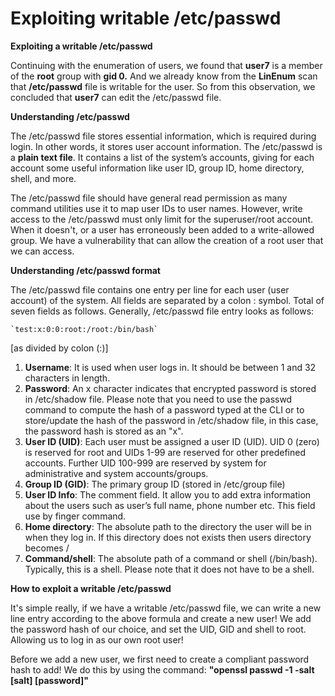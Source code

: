 # Exploiting writable /etc/passwd

**Exploiting a writable /etc/passwd**  


Continuing with the enumeration of users, we found that **user7** is a member of the **root** group with **gid 0.** And we already know from the **LinEnum** scan that **/etc/passwd** file is writable for the user. So from this observation, we concluded that **user7** can edit the /etc/passwd file.

**Understanding /etc/passwd**

The /etc/passwd file stores essential information, which  is required during login. In other words, it stores user account information. The /etc/passwd is a **plain text file**. It contains a list of the system’s accounts, giving for each account some useful information like user ID, group ID, home directory, shell, and more.

The /etc/passwd file should have general read permission as many command utilities use it to map user IDs to user names. However, write access to the /etc/passwd must only limit for the superuser/root account. When it doesn't, or a user has erroneously been added to a write-allowed group. We have a vulnerability that can allow the creation of a root user that we can access.

**Understanding /etc/passwd format**

The /etc/passwd file contains one entry per line for each user \(user account\) of the system. All fields are separated by a colon : symbol. Total of seven fields as follows. Generally, /etc/passwd file entry looks as follows:

    `test:x:0:0:root:/root:/bin/bash`

\[as divided by colon \(:\)\]  


1. **Username**: It is used when user logs in. It should be between 1 and 32 characters in length.
2. **Password**: An x character indicates that encrypted password is stored in /etc/shadow file. Please note that you need to use the passwd command to compute the hash of a password typed at the CLI or to store/update the hash of the password in /etc/shadow file, in this case, the password hash is stored as an "x". 
3. **User ID \(UID\)**: Each user must be assigned a user ID \(UID\). UID 0 \(zero\) is reserved for root and UIDs 1-99 are reserved for other predefined accounts. Further UID 100-999 are reserved by system for administrative and system accounts/groups.
4. **Group ID \(GID\)**: The primary group ID \(stored in /etc/group file\)
5. **User ID Info**: The comment field. It allow you to add extra information about the users such as user’s full name, phone number etc. This field use by finger command.
6. **Home directory**: The absolute path to the directory the user will be in when they log in. If this directory does not exists then users directory becomes /
7. **Command/shell**: The absolute path of a command or shell \(/bin/bash\). Typically, this is a shell. Please note that it does not have to be a shell.

**How to exploit a writable /etc/passwd**

It's simple really, if we have a writable /etc/passwd file, we can write a new line entry according to the above formula and create a new user! We add the password hash of our choice, and set the UID, GID and shell to root. Allowing us to log in as our own root user!



Before we add a new user, we first need to create a compliant password hash to add! We do this by using the command: **"openssl passwd -1 -salt \[salt\] \[password\]"**

